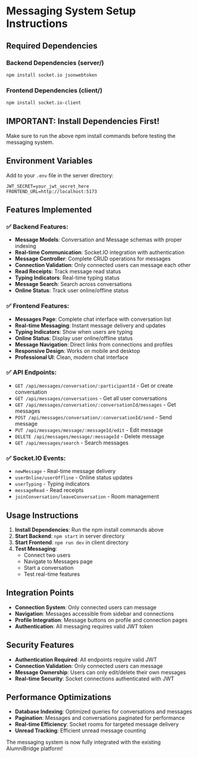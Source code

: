 # Messaging System Setup Instructions

## Required Dependencies

### Backend Dependencies (server/)
```bash
npm install socket.io jsonwebtoken
```

### Frontend Dependencies (client/)
```bash
npm install socket.io-client
```

## IMPORTANT: Install Dependencies First!
Make sure to run the above npm install commands before testing the messaging system.

## Environment Variables

Add to your `.env` file in the server directory:
```env
JWT_SECRET=your_jwt_secret_here
FRONTEND_URL=http://localhost:5173
```

## Features Implemented

### ✅ Backend Features:
- **Message Models**: Conversation and Message schemas with proper indexing
- **Real-time Communication**: Socket.IO integration with authentication
- **Message Controller**: Complete CRUD operations for messages
- **Connection Validation**: Only connected users can message each other
- **Read Receipts**: Track message read status
- **Typing Indicators**: Real-time typing status
- **Message Search**: Search across conversations
- **Online Status**: Track user online/offline status

### ✅ Frontend Features:
- **Messages Page**: Complete chat interface with conversation list
- **Real-time Messaging**: Instant message delivery and updates
- **Typing Indicators**: Show when users are typing
- **Online Status**: Display user online/offline status
- **Message Navigation**: Direct links from connections and profiles
- **Responsive Design**: Works on mobile and desktop
- **Professional UI**: Clean, modern chat interface

### ✅ API Endpoints:
- `GET /api/messages/conversation/:participantId` - Get or create conversation
- `GET /api/messages/conversations` - Get all user conversations
- `GET /api/messages/conversation/:conversationId/messages` - Get messages
- `POST /api/messages/conversation/:conversationId/send` - Send message
- `PUT /api/messages/message/:messageId/edit` - Edit message
- `DELETE /api/messages/message/:messageId` - Delete message
- `GET /api/messages/search` - Search messages

### ✅ Socket.IO Events:
- `newMessage` - Real-time message delivery
- `userOnline/userOffline` - Online status updates
- `userTyping` - Typing indicators
- `messageRead` - Read receipts
- `joinConversation/leaveConversation` - Room management

## Usage Instructions

1. **Install Dependencies**: Run the npm install commands above
2. **Start Backend**: `npm start` in server directory
3. **Start Frontend**: `npm run dev` in client directory
4. **Test Messaging**: 
   - Connect two users
   - Navigate to Messages page
   - Start a conversation
   - Test real-time features

## Integration Points

- **Connection System**: Only connected users can message
- **Navigation**: Messages accessible from sidebar and connections
- **Profile Integration**: Message buttons on profile and connection pages
- **Authentication**: All messaging requires valid JWT token

## Security Features

- **Authentication Required**: All endpoints require valid JWT
- **Connection Validation**: Only connected users can message
- **Message Ownership**: Users can only edit/delete their own messages
- **Real-time Security**: Socket connections authenticated with JWT

## Performance Optimizations

- **Database Indexing**: Optimized queries for conversations and messages
- **Pagination**: Messages and conversations paginated for performance
- **Real-time Efficiency**: Socket rooms for targeted message delivery
- **Unread Tracking**: Efficient unread message counting

The messaging system is now fully integrated with the existing AlumniBridge platform!
